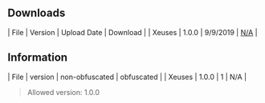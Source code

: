 ## Downloads

| File | Version | Upload Date | Download |
| Xeuses | 1.0.0 | 9/9/2019 | <a href="https://google.com">N/A</a> |

## Information

| File | version | non-obfuscated | obfuscated | 
| Xeuses | 1.0.0 | 1 | N/A |

> Allowed version: 1.0.0
